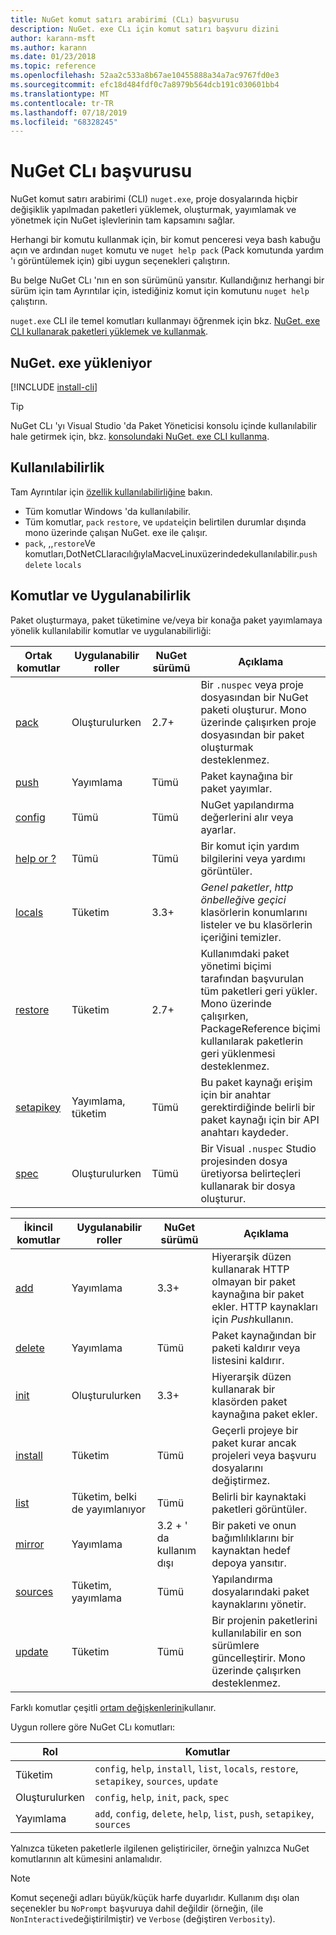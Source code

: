 ```yaml
---
title: NuGet komut satırı arabirimi (CLı) başvurusu
description: NuGet. exe CLı için komut satırı başvuru dizini
author: karann-msft
ms.author: karann
ms.date: 01/23/2018
ms.topic: reference
ms.openlocfilehash: 52aa2c533a8b67ae10455888a34a7ac9767fd0e3
ms.sourcegitcommit: efc18d484fdf0c7a8979b564dcb191c030601bb4
ms.translationtype: MT
ms.contentlocale: tr-TR
ms.lasthandoff: 07/18/2019
ms.locfileid: "68328245"
---
```

# <a name="nuget-cli-reference"></a>NuGet CLı başvurusu

NuGet komut satırı arabirimi (CLI) `nuget.exe`, proje dosyalarında hiçbir değişiklik yapılmadan paketleri yüklemek, oluşturmak, yayımlamak ve yönetmek için NuGet işlevlerinin tam kapsamını sağlar.

Herhangi bir komutu kullanmak için, bir komut penceresi veya bash kabuğu açın ve ardından `nuget` komutu ve `nuget help pack` (Pack komutunda yardım 'ı görüntülemek için) gibi uygun seçenekleri çalıştırın.

Bu belge NuGet CLı 'nın en son sürümünü yansıtır. Kullandığınız herhangi bir sürüm için tam Ayrıntılar için, istediğiniz komut için komutunu `nuget help` çalıştırın.

`nuget.exe` CLI ile temel komutları kullanmayı öğrenmek için bkz. [NuGet. exe CLI kullanarak paketleri yüklemek ve kullanmak](../consume-packages/install-use-packages-nuget-cli.md).

## <a name="installing-nugetexe"></a>NuGet. exe yükleniyor

[!INCLUDE [install-cli](../includes/install-cli.md)]

> [!Tip]
> NuGet CLı 'yı Visual Studio 'da Paket Yöneticisi konsolu içinde kullanılabilir hale getirmek için, bkz. [konsolundaki NuGet. exe CLI kullanma](../consume-packages/install-use-packages-powershell.md#use-the-nugetexe-cli-in-the-console).

## <a name="availability"></a>Kullanılabilirlik

Tam Ayrıntılar için [özellik kullanılabilirliğine](../install-nuget-client-tools.md#feature-availability) bakın.

- Tüm komutlar Windows 'da kullanılabilir.
- Tüm komutlar, `pack` `restore`, ve `update`için belirtilen durumlar dışında mono üzerinde çalışan NuGet. exe ile çalışır.
- `pack`, ,,`restore`Ve komutları,DotNetCLIaracılığıylaMacveLinuxüzerindedekullanılabilir.`push` `delete` `locals`

## <a name="commands-and-applicability"></a>Komutlar ve Uygulanabilirlik

Paket oluşturmaya, paket tüketimine ve/veya bir konağa paket yayımlamaya yönelik kullanılabilir komutlar ve uygulanabilirliği:

| Ortak komutlar | Uygulanabilir roller | NuGet sürümü | Açıklama |
| --- | --- | --- | --- |
| [pack](cli-reference/cli-ref-pack.md) | Oluşturulurken | 2.7+ | Bir `.nuspec` veya proje dosyasından bir NuGet paketi oluşturur. Mono üzerinde çalışırken proje dosyasından bir paket oluşturmak desteklenmez. |
| [push](cli-reference/cli-ref-push.md) | Yayımlama | Tümü | Paket kaynağına bir paket yayımlar. |
| [config](cli-reference/cli-ref-config.md) | Tümü | Tümü | NuGet yapılandırma değerlerini alır veya ayarlar. |
| [help or ?](cli-reference/cli-ref-help.md) | Tümü | Tümü | Bir komut için yardım bilgilerini veya yardımı görüntüler. |
| [locals](cli-reference/cli-ref-locals.md) | Tüketim | 3.3+ | *Genel paketler*, *http önbelleği*ve *geçici* klasörlerin konumlarını listeler ve bu klasörlerin içeriğini temizler. |
| [restore](cli-reference/cli-ref-restore.md) | Tüketim | 2.7+ | Kullanımdaki paket yönetimi biçimi tarafından başvurulan tüm paketleri geri yükler. Mono üzerinde çalışırken, PackageReference biçimi kullanılarak paketlerin geri yüklenmesi desteklenmez. |
| [setapikey](cli-reference/cli-ref-setapikey.md) | Yayımlama, tüketim | Tümü | Bu paket kaynağı erişim için bir anahtar gerektirdiğinde belirli bir paket kaynağı için bir API anahtarı kaydeder. |
| [spec](cli-reference/cli-ref-spec.md) | Oluşturulurken | Tümü | Bir Visual `.nuspec` Studio projesinden dosya üretiyorsa belirteçleri kullanarak bir dosya oluşturur. |

| İkincil komutlar | Uygulanabilir roller | NuGet sürümü | Açıklama |
| --- | --- | --- | --- |
| [add](cli-reference/cli-ref-add.md) | Yayımlama | 3.3+ | Hiyerarşik düzen kullanarak HTTP olmayan bir paket kaynağına bir paket ekler. HTTP kaynakları için *Push*kullanın. |
| [delete](cli-reference/cli-ref-delete.md) | Yayımlama | Tümü | Paket kaynağından bir paketi kaldırır veya listesini kaldırır. |
| [init](cli-reference/cli-ref-init.md) | Oluşturulurken | 3.3+ | Hiyerarşik düzen kullanarak bir klasörden paket kaynağına paket ekler. |
| [install](cli-reference/cli-ref-install.md) | Tüketim | Tümü | Geçerli projeye bir paket kurar ancak projeleri veya başvuru dosyalarını değiştirmez. |
| [list](cli-reference/cli-ref-list.md) | Tüketim, belki de yayımlanıyor | Tümü | Belirli bir kaynaktaki paketleri görüntüler. |
| [mirror](cli-reference/cli-ref-mirror.md) | Yayımlama | 3\.2 + ' da kullanım dışı | Bir paketi ve onun bağımlılıklarını bir kaynaktan hedef depoya yansıtır. |
| [sources](cli-reference/cli-ref-sources.md) | Tüketim, yayımlama | Tümü | Yapılandırma dosyalarındaki paket kaynaklarını yönetir. |
| [update](cli-reference/cli-ref-update.md) | Tüketim | Tümü | Bir projenin paketlerini kullanılabilir en son sürümlere güncelleştirir. Mono üzerinde çalışırken desteklenmez. |

Farklı komutlar çeşitli [ortam değişkenlerini](cli-reference/cli-ref-environment-variables.md)kullanır.

Uygun rollere göre NuGet CLı komutları:

| Rol | Komutlar |
| --- | --- |
| Tüketim | `config`, `help`, `install`, `list`, `locals`, `restore`, `setapikey`, `sources`, `update` |
| Oluşturulurken | `config`, `help`, `init`, `pack`, `spec` |
| Yayımlama | `add`, `config`, `delete`, `help`, `list`, `push`, `setapikey`, `sources` |

Yalnızca tüketen paketlerle ilgilenen geliştiriciler, örneğin yalnızca NuGet komutlarının alt kümesini anlamalıdır.

> [!Note]
> Komut seçeneği adları büyük/küçük harfe duyarlıdır. Kullanım dışı olan seçenekler bu `NoPrompt` başvuruya dahil değildir (örneğin, (ile `NonInteractive`değiştirilmiştir) ve `Verbose` (değiştiren `Verbosity`).
